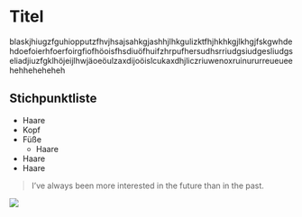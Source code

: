 # Titel
blaskjhiugzfguhiopputzfhvjhsajsahkgjashhjlhkgulizktfhjhkhkgjlkhgjfskgwhdehdoefoierhfoerfoirgfiofhöoisfhsdiuöfhuifzhrpufhersudhsrriudgsiudgesliudgseliadjiuzfgklhöjeijlhwjäoeöulzaxdijoöislcukaxdhjliczriuwenoxruinururreueueehehheheheheh

## Stichpunktliste
* Haare
* Kopf
* Füße
	* Haare
* Haare
* Haare

> I’ve always been more interested
> in the future than in the past.

<img src="https://www.general-anzeiger-bonn.de/imgs/93/6/2/4/5/0/9/4/9/tok_84fe282e9eba9b6550f22d73c4f85e56/w1900_h1067_x1208_y679_439489417f6e764e.jpg"/>
